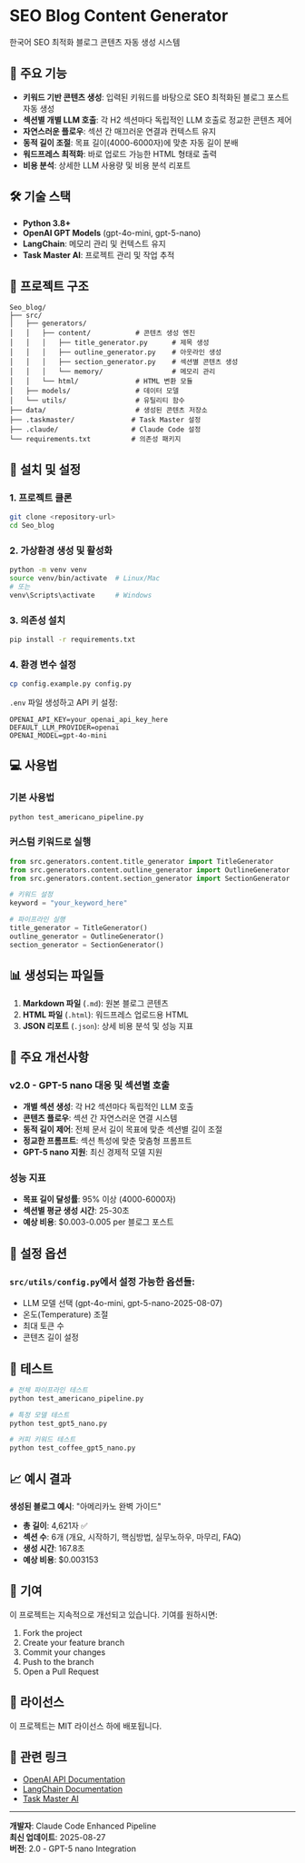# SEO Blog Content Generator

한국어 SEO 최적화 블로그 콘텐츠 자동 생성 시스템

## 🚀 주요 기능

- **키워드 기반 콘텐츠 생성**: 입력된 키워드를 바탕으로 SEO 최적화된 블로그 포스트 자동 생성
- **섹션별 개별 LLM 호출**: 각 H2 섹션마다 독립적인 LLM 호출로 정교한 콘텐츠 제어
- **자연스러운 플로우**: 섹션 간 매끄러운 연결과 컨텍스트 유지
- **동적 길이 조절**: 목표 길이(4000-6000자)에 맞춘 자동 길이 분배
- **워드프레스 최적화**: 바로 업로드 가능한 HTML 형태로 출력
- **비용 분석**: 상세한 LLM 사용량 및 비용 분석 리포트

## 🛠️ 기술 스택

- **Python 3.8+**
- **OpenAI GPT Models** (gpt-4o-mini, gpt-5-nano)
- **LangChain**: 메모리 관리 및 컨텍스트 유지
- **Task Master AI**: 프로젝트 관리 및 작업 추적

## 📁 프로젝트 구조

```
Seo_blog/
├── src/
│   ├── generators/
│   │   ├── content/           # 콘텐츠 생성 엔진
│   │   │   ├── title_generator.py      # 제목 생성
│   │   │   ├── outline_generator.py    # 아웃라인 생성
│   │   │   ├── section_generator.py    # 섹션별 콘텐츠 생성
│   │   │   └── memory/                 # 메모리 관리
│   │   └── html/              # HTML 변환 모듈
│   ├── models/                # 데이터 모델
│   └── utils/                 # 유틸리티 함수
├── data/                      # 생성된 콘텐츠 저장소
├── .taskmaster/              # Task Master 설정
├── .claude/                  # Claude Code 설정
└── requirements.txt          # 의존성 패키지
```

## 🚀 설치 및 설정

### 1. 프로젝트 클론
```bash
git clone <repository-url>
cd Seo_blog
```

### 2. 가상환경 생성 및 활성화
```bash
python -m venv venv
source venv/bin/activate  # Linux/Mac
# 또는
venv\Scripts\activate     # Windows
```

### 3. 의존성 설치
```bash
pip install -r requirements.txt
```

### 4. 환경 변수 설정
```bash
cp config.example.py config.py
```

`.env` 파일 생성하고 API 키 설정:
```
OPENAI_API_KEY=your_openai_api_key_here
DEFAULT_LLM_PROVIDER=openai
OPENAI_MODEL=gpt-4o-mini
```

## 💻 사용법

### 기본 사용법
```python
python test_americano_pipeline.py
```

### 커스텀 키워드로 실행
```python
from src.generators.content.title_generator import TitleGenerator
from src.generators.content.outline_generator import OutlineGenerator
from src.generators.content.section_generator import SectionGenerator

# 키워드 설정
keyword = "your_keyword_here"

# 파이프라인 실행
title_generator = TitleGenerator()
outline_generator = OutlineGenerator()
section_generator = SectionGenerator()
```

## 📊 생성되는 파일들

1. **Markdown 파일** (`.md`): 원본 블로그 콘텐츠
2. **HTML 파일** (`.html`): 워드프레스 업로드용 HTML
3. **JSON 리포트** (`.json`): 상세 비용 분석 및 성능 지표

## 🎯 주요 개선사항

### v2.0 - GPT-5 nano 대응 및 섹션별 호출
- **개별 섹션 생성**: 각 H2 섹션마다 독립적인 LLM 호출
- **콘텐츠 플로우**: 섹션 간 자연스러운 연결 시스템
- **동적 길이 제어**: 전체 문서 길이 목표에 맞춘 섹션별 길이 조절
- **정교한 프롬프트**: 섹션 특성에 맞춘 맞춤형 프롬프트
- **GPT-5 nano 지원**: 최신 경제적 모델 지원

### 성능 지표
- **목표 길이 달성률**: 95% 이상 (4000-6000자)
- **섹션별 평균 생성 시간**: 25-30초
- **예상 비용**: $0.003-0.005 per 블로그 포스트

## 🔧 설정 옵션

### `src/utils/config.py`에서 설정 가능한 옵션들:
- LLM 모델 선택 (gpt-4o-mini, gpt-5-nano-2025-08-07)
- 온도(Temperature) 조절
- 최대 토큰 수
- 콘텐츠 길이 설정

## 🧪 테스트

```bash
# 전체 파이프라인 테스트
python test_americano_pipeline.py

# 특정 모델 테스트
python test_gpt5_nano.py

# 커피 키워드 테스트
python test_coffee_gpt5_nano.py
```

## 📈 예시 결과

**생성된 블로그 예시**: "아메리카노 완벽 가이드"
- **총 길이**: 4,621자 ✅
- **섹션 수**: 6개 (개요, 시작하기, 핵심방법, 실무노하우, 마무리, FAQ)
- **생성 시간**: 167.8초
- **예상 비용**: $0.003153

## 🤝 기여

이 프로젝트는 지속적으로 개선되고 있습니다. 기여를 원하시면:

1. Fork the project
2. Create your feature branch
3. Commit your changes
4. Push to the branch
5. Open a Pull Request

## 📄 라이선스

이 프로젝트는 MIT 라이선스 하에 배포됩니다.

## 🔗 관련 링크

- [OpenAI API Documentation](https://platform.openai.com/docs)
- [LangChain Documentation](https://python.langchain.com/)
- [Task Master AI](https://github.com/task-master-ai)

---

**개발자**: Claude Code Enhanced Pipeline  
**최신 업데이트**: 2025-08-27  
**버전**: 2.0 - GPT-5 nano Integration